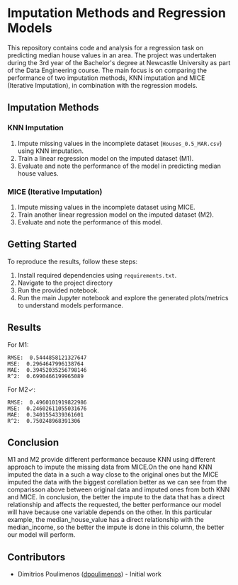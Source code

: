# Imputation Methods and Regression Models

This repository contains code and analysis for a regression task on predicting median house values in an area. The project was undertaken during the 3rd year of the Bachelor's degree at Newcastle University as part of the Data Engineering course. The main focus is on comparing the performance of two imputation methods, KNN imputation and MICE (Iterative Imputation), in combination with the regression models.

## Imputation Methods

### KNN Imputation
1. Impute missing values in the incomplete dataset (`Houses_0.5_MAR.csv`) using KNN imputation.
2. Train a linear regression model on the imputed dataset (M1).
3. Evaluate and note the performance of the model in predicting median house values.

### MICE (Iterative Imputation)
1. Impute missing values in the incomplete dataset using MICE.
2. Train another linear regression model on the imputed dataset (M2).
3. Evaluate and note the performance of this model.

## Getting Started

To reproduce the results, follow these steps:

1. Install required dependencies using `requirements.txt`.
2. Navigate to the project directory
3. Run the provided notebook.
4. Run the main Jupyter notebook and explore the generated plots/metrics to understand models performance.

## Results

For M1:
```
RMSE:  0.5444858121327647
MSE:  0.2964647996138764
MAE:  0.39452035256798146
R^2:  0.6990466199965089
```

For M2✓:
```
RMSE:  0.4960101919822986
MSE:  0.24602611055031676
MAE:  0.3401554339361601
R^2:  0.750248968391306
```
## Conclusion

M1 and M2 provide different performance because KNN using different approach to impute the missing data from MICE.On the one hand KNN imputed the data in a such a way close to the original ones but the MICE imputed the data with the biggest corellation better as we can see from the comparisson above between original data and imputed ones from both KNN and MICE. In conclusion, the better the impute to the data that has a direct relationship and affects the requested, the better performance our model will have because one variable depends on the other. In this particular example, the median_house_value has a direct relationship with the median_income, so the better the impute is done in this column, the better our model will perform. 

## Contributors

- Dimitrios Poulimenos ([dpoulimenos](https://www.linkedin.com/in/dpoulimenos/)) - Initial work 
